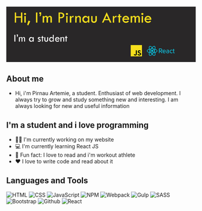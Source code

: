 ![Header](https://github.com/ArtemiePirnau/ArtemiePirnau/blob/main/banner.jpg)
## About me
- Hi, i'm Pirnau Artemie, a student. Enthusiast of web development. I always try to grow and study something new and interesting. 
I am always looking for new and useful information
## I'm a student and i love programming
- :man_technologist: I'm currently working on my website
- :computer: I'm currently learning React JS
- :stars: Fun fact: I love to read and i'm workout athlete
- :hearts: I love to write code and read about it
## Languages and Tools
![HTML](https://img.shields.io/badge/-HTML-e54c21?logo=HTML5&logoColor=white)
![CSS](https://img.shields.io/badge/-CSS-264de4?logo=CSS3&logoColor=white)
![JavaScript](https://img.shields.io/badge/-JavaScript-f7e018?logo=JavaScript&logoColor=white)
![NPM](https://img.shields.io/badge/-NPM-cb3837?logo=npm&logoColor=white)
![Webpack](https://img.shields.io/badge/-Webpack-8ed5fa?logo=webpack&logoColor=white)
![Gulp](https://img.shields.io/badge/-Gulp-eb4a4b?logo=gulp&logoColor=white)
![SASS](https://img.shields.io/badge/-SASS/SCSS-ce679a?logo=sass&logoColor=white)
![Bootstrap](https://img.shields.io/badge/-Bootstrap-8412fc?logo=bootstrap&logoColor=white)
![Github](https://img.shields.io/badge/-Github-14191e?logo=github&logoColor=white)
![React](https://img.shields.io/badge/-ReactJs-61DAFB?logo=react&logoColor=white)
<!-- ![HTML](https://img.shields.io/badge/HTML-red?style=for-the-badge&logo=HTML) -->
<!-- ![HTML](https://upload.wikimedia.org/wikipedia/commons/thumb/6/61/HTML5_logo_and_wordmark.svg/35px-HTML5_logo_and_wordmark.svg.png) 
![CSS](https://upload.wikimedia.org/wikipedia/commons/thumb/d/d5/CSS3_logo_and_wordmark.svg/25px-CSS3_logo_and_wordmark.svg.png) 
![JavaScript](https://upload.wikimedia.org/wikipedia/commons/thumb/6/6a/JavaScript-logo.png/30px-JavaScript-logo.png) 
![SCSS](https://upload.wikimedia.org/wikipedia/commons/thumb/9/96/Sass_Logo_Color.svg/40px-Sass_Logo_Color.svg.png) 
![NPM](https://upload.wikimedia.org/wikipedia/commons/thumb/d/db/Npm-logo.svg/40px-Npm-logo.svg.png) 
![Gulp](https://upload.wikimedia.org/wikipedia/commons/thumb/7/72/Gulp.js_Logo.svg/20px-Gulp.js_Logo.svg.png) 
![React](https://upload.wikimedia.org/wikipedia/commons/thumb/a/a7/React-icon.svg/50px-React-icon.svg.png) 
![Pug](https://github.com/ArtemiePirnau/ArtemiePirnau/blob/main/Microsoft.VisualStudio.Services.Icons.Default.png)
![Webpack](https://github.com/ArtemiePirnau/ArtemiePirnau/blob/main/57db1ce976144a8caedecc3239ba2d99.png) -->
